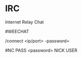 # IRC
Internet Relay Chat

#WEECHAT

/connect <servername> <ip/port> -password=<password>

#NC
PASS \<password\>
NICK <nickname>
USER <username> <mode> <unused> <real name>
